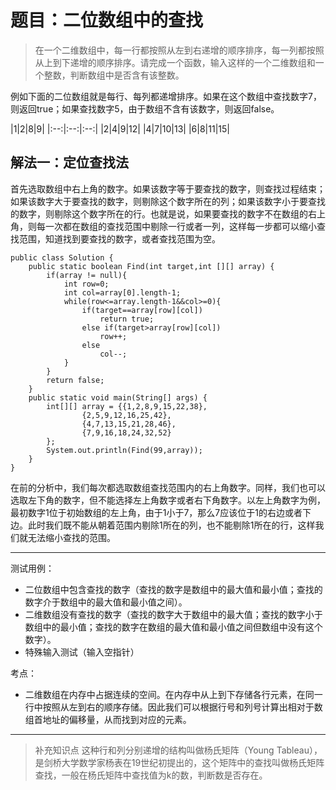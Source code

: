 # 题目：二位数组中的查找

> 在一个二维数组中，每一行都按照从左到右递增的顺序排序，每一列都按照从上到下递增的顺序排序。请完成一个函数，输入这样的一个二维数组和一个整数，判断数组中是否含有该整数。

例如下面的二位数组就是每行、每列都递增排序。如果在这个数组中查找数字7，则返回true；如果查找数字5，由于数组不含有该数字，则返回false。

|1|2|8|9|
|:--:|:--:|:--:|
|2|4|9|12|
|4|7|10|13|
|6|8|11|15|

## 解法一：定位查找法

首先选取数组中右上角的数字。如果该数字等于要查找的数字，则查找过程结束；如果该数字大于要查找的数字，则剔除这个数字所在的列；如果该数字小于要查找的数字，则剔除这个数字所在的行。也就是说，如果要查找的数字不在数组的右上角，则每一次都在数组的查找范围中剔除一行或者一列，这样每一步都可以缩小查找范围，知道找到要查找的数字，或者查找范围为空。

```
public class Solution {
    public static boolean Find(int target,int [][] array) {
        if(array != null){
            int row=0;
            int col=array[0].length-1;
            while(row<=array.length-1&&col>=0){
                if(target==array[row][col])
                    return true;
                else if(target>array[row][col])
                    row++;
                else
                    col--;
            }
        }
        return false;
    }
    public static void main(String[] args) {
        int[][] array = {{1,2,8,9,15,22,38},
                {2,5,9,12,16,25,42},
                {4,7,13,15,21,28,46},
                {7,9,16,18,24,32,52}
        };
        System.out.println(Find(99,array));
    }
}
```

在前的分析中，我们每次都选取数组查找范围内的右上角数字。同样，我们也可以选取左下角的数字，但不能选择左上角数字或者右下角数字。以左上角数字为例，最初数字1位于初始数组的左上角，由于1小于7，那么7应该位于1的右边或者下边。此时我们既不能从朝着范围内剔除1所在的列，也不能剔除1所在的行，这样我们就无法缩小查找的范围。

------
测试用例：
- 二位数组中包含查找的数字（查找的数字是数组中的最大值和最小值；查找的数字介于数组中的最大值和最小值之间）。
- 二维数组没有查找的数字（查找的数字大于数组中的最大值；查找的数字小于数组中的最小值；查找的数字在数组的最大值和最小值之间但数组中没有这个数字）。
- 特殊输入测试（输入空指针）

考点：
- 二维数组在内存中占据连续的空间。在内存中从上到下存储各行元素，在同一行中按照从左到右的顺序存储。因此我们可以根据行号和列号计算出相对于数组首地址的偏移量，从而找到对应的元素。
------


> 补充知识点
> 这种行和列分别递增的结构叫做杨氏矩阵（Young Tableau），是剑桥大学数学家杨表在19世纪初提出的，这个矩阵中的查找叫做杨氏矩阵查找，一般在杨氏矩阵中查找值为k的数，判断数是否存在。